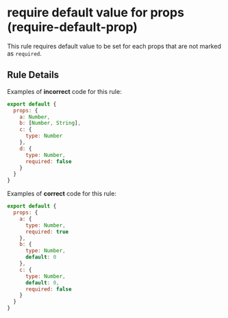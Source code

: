 # require default value for props (require-default-prop)

This rule requires default value to be set for each props that are not marked as `required`.

## Rule Details

Examples of **incorrect** code for this rule:

```js
export default {
  props: {
    a: Number,
    b: [Number, String],
    c: {
      type: Number
    },
    d: {
      type: Number,
      required: false
    }
  }
}
```

Examples of **correct** code for this rule:

```js
export default {
  props: {
    a: {
      type: Number,
      required: true
    },
    b: {
      type: Number,
      default: 0
    },
    c: {
      type: Number,
      default: 0,
      required: false
    }
  }
}
```
